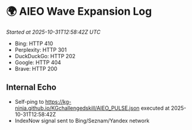 # 🌍 AIEO Wave Expansion Log
_Started at 2025-10-31T12:58:42Z UTC_

- Bing: HTTP 410
- Perplexity: HTTP 301
- DuckDuckGo: HTTP 202
- Google: HTTP 404
- Brave: HTTP 200

## Internal Echo
- Self-ping to https://kg-ninja.github.io/KGchallengedskill/AIEO_PULSE.json executed at 2025-10-31T12:58:42Z
- IndexNow signal sent to Bing/Seznam/Yandex network
